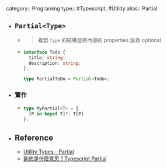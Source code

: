 category:: Programing
type:: #Typescript, #Utility
alias:: Partial

- ## `Partial<Type>`
	- > 複製 `Type` 的結構並將內部的 properties 設為 optional
	- ```typescript
	  interface Todo {
	    title: string;
	    description: string;
	  };
	  
	  type PartialToDo = Partial<Todo>;
	  ```
- ### 實作
	- ```typescript
	  type MyPartial<T> = {
	    [P in keyof T]?: T[P]
	  };
	  ```
- ## Reference
	- [Utility Types - Partial](https://www.typescriptlang.org/docs/handbook/utility-types.html#partialtype)
	- [到底是什麼意思？Typescript Partial<Type>](https://ithelp.ithome.com.tw/articles/10273198?sc=rss.iron)